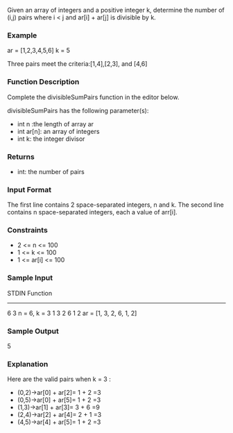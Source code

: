 Given an array of integers and a positive integer k,
determine the number of (i,j) pairs where i < j and ar[i] +
ar[j] is divisible by k.

### Example

ar = [1,2,3,4,5,6]
k = 5

Three pairs meet the criteria:[1,4],[2,3], and [4,6]

### Function Description

Complete the divisibleSumPairs function in the editor below.

divisibleSumPairs has the following parameter(s):

- int n :the length of array ar
- int ar[n]: an array of integers
- int k: the integer divisor

### Returns

- int: the number of pairs

### Input Format

The first line contains 2 space-separated integers, n and k.
The second line contains n space-separated integers, each a value of arr[i].

### Constraints

- 2 <= n <= 100
- 1 <= k <= 100
- 1 <= ar[i] <= 100

### Sample Input

STDIN Function

---

6 3 n = 6, k = 3
1 3 2 6 1 2 ar = [1, 3, 2, 6, 1, 2]

### Sample Output

5

### Explanation

Here are the valid pairs when k = 3 :

- (0,2)->ar[0] + ar[2]= 1 + 2 =3
- (0,5)->ar[0] + ar[5]= 1 + 2 =3
- (1,3)->ar[1] + ar[3]= 3 + 6 =9
- (2,4)->ar[2] + ar[4]= 2 + 1 =3
- (4,5)->ar[4] + ar[5]= 1 + 2 =3
